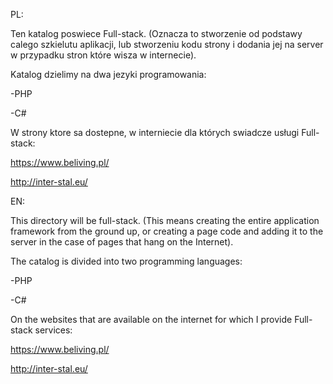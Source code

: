 PL:

Ten katalog poswiece Full-stack. (Oznacza to stworzenie od podstawy calego szkielutu aplikacji,
lub stworzeniu kodu strony i dodania jej na server w przypadku stron które wisza w internecie).

Katalog dzielimy na dwa jezyki programowania:

-PHP

-C#


W strony ktore sa dostepne, w interniecie dla których swiadcze usługi Full-stack:

https://www.beliving.pl/

http://inter-stal.eu/


EN:

This directory will be full-stack. (This means creating the entire application framework from the ground up,
or creating a page code and adding it to the server in the case of pages that hang on the Internet).

The catalog is divided into two programming languages:

-PHP 

-C#

On the websites that are available on the internet for which I provide Full-stack services:

https://www.beliving.pl/

http://inter-stal.eu/
